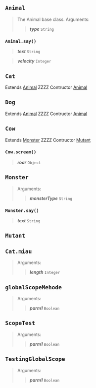## ```Animal```  > The Animal base class.
> Arguments:  >> ***type*** ```String```### ```Animal.say()```  > ***text*** ```String```   > ***velocity*** ```Integer```   ## ```Cat``` Extends [Animal](use-case-main.js.MD#animal)ZZZZ Contructor [Animal](use-case-main.js.MD#animal)## ```Dog``` Extends [Animal](use-case-main.js.MD#animal)ZZZZ Contructor [Animal](use-case-main.js.MD#animal)## ```Cow``` Extends [Monster](use-case-main.js.MD#monster)ZZZZ Contructor [Mutant](use-case-main.js.MD#mutant)### ```Cow.scream()```  > ***roar*** ```Object```   ## ```Monster``` > Arguments:  >> ***monsterType*** ```String```### ```Monster.say()```  > ***text*** ```String```   ## ```Mutant``` ## ```Cat.miau``` > Arguments:  >> ***length*** ```Integer```## ```globalScopeMehode``` > Arguments:  >> ***parm1*** ```Boolean```## ```ScopeTest``` > Arguments:  >> ***parm1*** ```Boolean```## ```TestingGlobalScope``` > Arguments:  >> ***parm1*** ```Boolean```